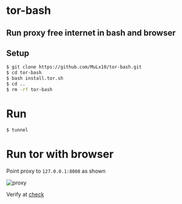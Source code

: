 # tor-bash
## Run proxy free internet in bash and browser
## Setup
```bash
$ git clone https://github.com/MuLx10/tor-bash.git
$ cd tor-bash
$ bash install.tor.sh
$ cd ..
$ rm -rf tor-bash
```
# Run
```bash
$ tunnel
```

# Run tor with browser
 Point proxy to `127.0.0.1:8008` as shown
 
![proxy](https://user-images.githubusercontent.com/23444642/40278614-e4ec3b42-5c51-11e8-91ef-fcfed8a2aa81.png)

Verify at [check](https://check.torproject.org/)
